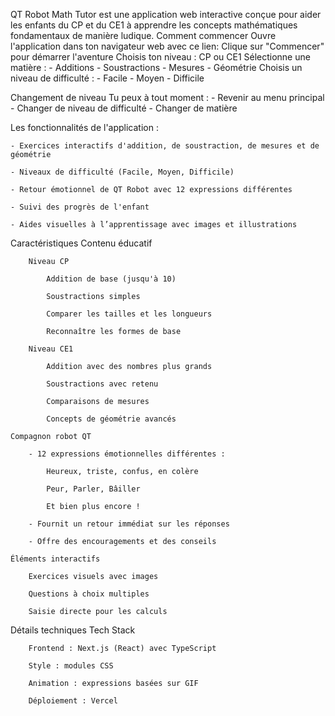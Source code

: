QT Robot Math Tutor est une application web interactive conçue pour aider les enfants du CP et du CE1 à apprendre les concepts mathématiques fondamentaux de manière ludique. 
Comment commencer
    Ouvre l'application dans ton navigateur web avec ce lien: 
    Clique sur "Commencer" pour démarrer l'aventure
    Choisis ton niveau : CP ou CE1
    Sélectionne une matière :
    - Additions
    - Soustractions
    - Mesures
    - Géométrie
    Choisis un niveau de difficulté :
    - Facile
    - Moyen
    - Difficile

Changement de niveau
    Tu peux à tout moment :
    - Revenir au menu principal
    - Changer de niveau de difficulté
    - Changer de matière

Les fonctionnalités de l'application :

    - Exercices interactifs d'addition, de soustraction, de mesures et de géométrie

    - Niveaux de difficulté (Facile, Moyen, Difficile)

    - Retour émotionnel de QT Robot avec 12 expressions différentes

    - Suivi des progrès de l'enfant

    - Aides visuelles à l’apprentissage avec images et illustrations

Caractéristiques
    Contenu éducatif

        Niveau CP

            Addition de base (jusqu'à 10)

            Soustractions simples

            Comparer les tailles et les longueurs

            Reconnaître les formes de base

        Niveau CE1

            Addition avec des nombres plus grands

            Soustractions avec retenu

            Comparaisons de mesures

            Concepts de géométrie avancés

    Compagnon robot QT

        - 12 expressions émotionnelles différentes :

            Heureux, triste, confus, en colère

            Peur, Parler, Bâiller

            Et bien plus encore !

        - Fournit un retour immédiat sur les réponses

        - Offre des encouragements et des conseils

    Éléments interactifs

        Exercices visuels avec images

        Questions à choix multiples

        Saisie directe pour les calculs


Détails techniques
    Tech Stack

        Frontend : Next.js (React) avec TypeScript

        Style : modules CSS

        Animation : expressions basées sur GIF

        Déploiement : Vercel
